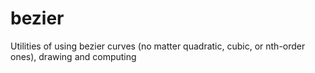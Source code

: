bezier
======

Utilities of using bezier curves (no matter quadratic, cubic, or nth-order ones), drawing and computing
